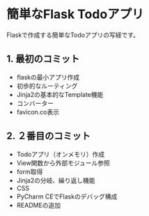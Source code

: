 
# 簡単なFlask Todoアプリ

Flaskで作成する簡単なTodoアプリの写経です。

## 1. 最初のコミット
- flaskの最小アプリ作成
- 初歩的なルーティング
- Jinja2の基本的なTemplate機能
- コンバーター
- favicon.co表示

## 2. ２番目のコミット
- Todoアプリ（オンメモリ）作成
- View関数から外部モジュール参照
- form取得
- Jinja2の分岐、繰り返し機能
- CSS
- PyCharm CEでFlaskのデバッグ構成
- READMEの追加
